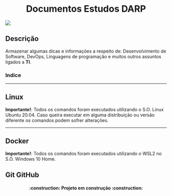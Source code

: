 <h1 align="center"> Documentos Estudos DARP </h1>

<p align="left">
<img src="http://img.shields.io/static/v1?label=STATUS&message=EM%20DESENVOLVIMENTO&color=GREEN&style=for-the-badge"/>
</p>


<h2 align="left"> Descrição </h2>

Armazenar algumas dicas e informações a respeito de: Desenvolvimento de Software, DevOps, Linguagens de programação e muitos outros assuntos ligados a **TI**.

### Indice



---

<h2 align="left"> Linux </h2>

**Importante!**: Todos os comandos foram executados utilizando o S.O. Linux Ubuntu 20.04. Caso queira executar em alguma distribuição ou versão diferente os comandos podem sofrer alterações.

---

<h2 align="left"> Docker </h2>

**Importante!**: Todos os comandos foram executados utilizando o WSL2 no S.O. Windows 10 Home.

<h2 align="left"> Git GitHub </h2>

<h4 align="center"> 
    :construction:  Projeto em construção  :construction:
</h4>